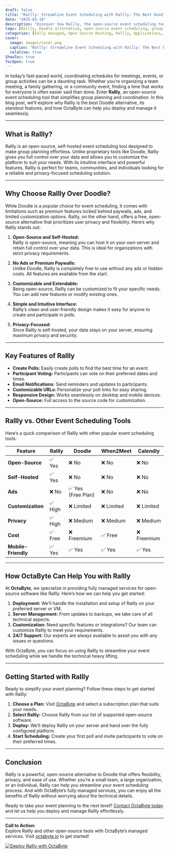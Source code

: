 ```yaml
---
draft: false
title: "Rallly: Streamline Event Scheduling with Rallly: The Best Doodle Alternative"
date: "2025-03-10"
description: "Discover how Rallly, the open-source event scheduling tool, simplifies group planning and coordination. Learn why Rallly is the best Doodle alternative, its features, and how OctaByte can help you deploy and manage it effortlessly."
tags: [Rallly, Doodle alternative, open-source event scheduling, group planning tools, OctaByte, managed open-source software, event coordination, Rallly vs Doodle, Rallly features, open-source software deployment]
categories: [Fully managed, Open Source Hosting, Rallly, Applications, Calendar]
cover:
  image: images/cover.png
  caption: "Rallly: Streamline Event Scheduling with Rallly: The Best Doodle Alternative"
  relative: true
ShowToc: true
TocOpen: true
---
```



In today’s fast-paced world, coordinating schedules for meetings, events, or group activities can be a daunting task. Whether you’re organizing a team meeting, a family gathering, or a community event, finding a time that works for everyone is often easier said than done. Enter **Rallly**, an open-source event scheduling tool that simplifies group planning and coordination. In this blog post, we’ll explore why Rallly is the best Doodle alternative, its standout features, and how OctaByte can help you deploy and manage it seamlessly.

---

## What is Rallly?

Rallly is an open-source, self-hosted event scheduling tool designed to make group planning effortless. Unlike proprietary tools like Doodle, Rallly gives you full control over your data and allows you to customize the platform to suit your needs. With its intuitive interface and powerful features, Rallly is perfect for teams, communities, and individuals looking for a reliable and privacy-focused scheduling solution.

---

## Why Choose Rallly Over Doodle?

While Doodle is a popular choice for event scheduling, it comes with limitations such as premium features locked behind paywalls, ads, and limited customization options. Rallly, on the other hand, offers a free, open-source alternative that prioritizes user privacy and flexibility. Here’s why Rallly stands out:

1. **Open-Source and Self-Hosted:**  
   Rallly is open-source, meaning you can host it on your own server and retain full control over your data. This is ideal for organizations with strict privacy requirements.

2. **No Ads or Premium Paywalls:**  
   Unlike Doodle, Rallly is completely free to use without any ads or hidden costs. All features are available from the start.

3. **Customizable and Extendable:**  
   Being open-source, Rallly can be customized to fit your specific needs. You can add new features or modify existing ones.

4. **Simple and Intuitive Interface:**  
   Rallly’s clean and user-friendly design makes it easy for anyone to create and participate in polls.

5. **Privacy-Focused:**  
   Since Rallly is self-hosted, your data stays on your server, ensuring maximum privacy and security.

---

## Key Features of Rallly

- **Create Polls:** Easily create polls to find the best time for an event.  
- **Participant Voting:** Participants can vote on their preferred dates and times.  
- **Email Notifications:** Send reminders and updates to participants.  
- **Customizable URLs:** Personalize your poll links for easy sharing.  
- **Responsive Design:** Works seamlessly on desktop and mobile devices.  
- **Open-Source:** Full access to the source code for customization.  

---

## Rallly vs. Other Event Scheduling Tools

Here’s a quick comparison of Rallly with other popular event scheduling tools:

| Feature                | Rallly               | Doodle               | When2Meet            | Calendly             |
|------------------------|----------------------|----------------------|----------------------|----------------------|
| **Open-Source**        | ✅ Yes               | ❌ No                | ❌ No                | ❌ No                |
| **Self-Hosted**        | ✅ Yes               | ❌ No                | ❌ No                | ❌ No                |
| **Ads**                | ❌ No                | ✅ Yes (Free Plan)   | ❌ No                | ❌ No                |
| **Customization**      | ✅ High              | ❌ Limited           | ❌ Limited           | ❌ Limited           |
| **Privacy**            | ✅ High              | ❌ Medium            | ❌ Medium            | ❌ Medium            |
| **Cost**               | ✅ Free              | ❌ Freemium          | ✅ Free              | ❌ Freemium          |
| **Mobile-Friendly**    | ✅ Yes               | ✅ Yes               | ✅ Yes               | ✅ Yes               |

---

## How OctaByte Can Help You with Rallly

At **OctaByte**, we specialize in providing fully managed services for open-source software like Rallly. Here’s how we can help you get started:

1. **Deployment:** We’ll handle the installation and setup of Rallly on your preferred server or VM.  
2. **Server Management:** From updates to backups, we take care of all technical aspects.  
3. **Customization:** Need specific features or integrations? Our team can customize Rallly to meet your requirements.  
4. **24/7 Support:** Our experts are always available to assist you with any issues or questions.  

With OctaByte, you can focus on using Rallly to streamline your event scheduling while we handle the technical heavy lifting.

---

## Getting Started with Rallly

Ready to simplify your event planning? Follow these steps to get started with Rallly:

1. **Choose a Plan:** Visit [OctaByte](https://octabyte.io) and select a subscription plan that suits your needs.  
2. **Select Rallly:** Choose Rallly from our list of supported open-source software.  
3. **Deploy:** We’ll deploy Rallly on your server and hand over the fully configured platform.  
4. **Start Scheduling:** Create your first poll and invite participants to vote on their preferred times.  

---

## Conclusion

Rallly is a powerful, open-source alternative to Doodle that offers flexibility, privacy, and ease of use. Whether you’re a small team, a large organization, or an individual, Rallly can help you streamline your event scheduling process. And with OctaByte’s fully managed services, you can enjoy all the benefits of Rallly without worrying about the technical details.

Ready to take your event planning to the next level? [Contact OctaByte today](https://octabyte.io) and let us help you deploy and manage Rallly effortlessly.

---

**Call to Action:**  
Explore Rallly and other open-source tools with OctaByte’s managed services. Visit [octabyte.io](https://octabyte.io) to get started!

[![Deploy Rallly with OctaByte](/images/deploy-on-octabyte.png)](https://octabyte.io/fully-managed-open-source-services/applications/calendar/rallly)